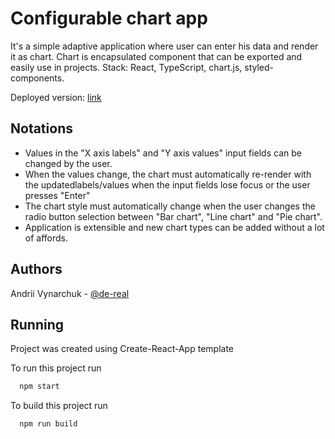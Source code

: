 # Configurable chart app

It's a simple adaptive application where user can enter his data and render it as chart. Chart is encapsulated component that can be exported and easily use in projects. Stack: React, TypeScript, chart.js, styled-components.

Deployed version: [link](https://de-real.github.io/chartjs-app/)

## Notations

* Values in the "X axis labels" and "Y axis values" input fields can be changed by the user.
* When the values change, the chart must automatically re-render with the updatedlabels/values when the input fields lose focus or the user presses "Enter"
* The chart style must automatically change when the user changes the radio button selection between "Bar chart",  "Line chart" and "Pie chart". 
* Application is extensible and new chart types can be added without a lot of affords.


## Authors

 Andrii Vynarchuk - [@de-real](https://github.com/De-Real)


## Running

Project was created using Create-React-App template

To run this project run

```bash
  npm start
```

To build this project run

```bash
  npm run build
```